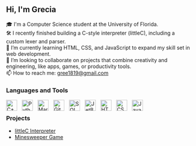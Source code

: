 ## Hi, I'm Grecia

🎓 I'm a Computer Science student at the University of Florida. <br/>
🛠️ I recently finished building a C-style interpreter (littleC), including a custom lexer and parser.<br/>
🌱 I’m currently learning HTML, CSS, and JavaScript to expand my skill set in web development.<br/>
🤝 I’m looking to collaborate on projects that combine creativity and engineering, like apps, games, or productivity tools.<br/>
📫 How to reach me: [gree1819@gmail.com](mailto:gree1819@gmail.com)<br/>

### Languages and Tools
<img align="left" alt="C++" width="30px" style="padding-right:10px;" src="https://cdn.jsdelivr.net/gh/devicons/devicon/icons/cplusplus/cplusplus-original.svg" />
<img align="left" alt="Python" width="30px" style="padding-right:10px;" src="https://cdn.jsdelivr.net/gh/devicons/devicon/icons/python/python-plain.svg" />
<img align="left" alt="MariaDB" width="30px" style="padding-right:10px;" src="https://cdn.jsdelivr.net/gh/devicons/devicon/icons/mariadb/mariadb-original.svg" />
<img align="left" alt="GitHub" width="30px" style="padding-right:10px;" src="https://cdn.jsdelivr.net/gh/devicons/devicon/icons/github/github-original.svg" />
<img align="left" alt="SQL" width="30px" style="padding-right:10px;" src="https://cdn.jsdelivr.net/gh/devicons/devicon/icons/mysql/mysql-original.svg" />
<img align="left" alt="JetBrains" width="30px" style="padding-right:10px;" src="https://cdn.jsdelivr.net/gh/devicons/devicon/icons/jetbrains/jetbrains-original.svg" />
<img align="left" alt="HTML" width="30px" style="padding-right:10px;" src="https://cdn.jsdelivr.net/gh/devicons/devicon/icons/html5/html5-plain.svg" />
<img align="left" alt="CSS" width="30px" style="padding-right:10px;" src="https://cdn.jsdelivr.net/gh/devicons/devicon/icons/css3/css3-plain.svg" />
<img align="left" alt="JavaScript" width="30px" style="padding-right:10px;" src="https://cdn.jsdelivr.net/gh/devicons/devicon/icons/javascript/javascript-plain.svg" />
<br />

### Projects
- [littleC Interpreter](https://github.com/gocando/littleC) 
- [Minesweeper Game](https://github.com/gocando/minesweeper)



<!--
**gocando/gocando** is a ✨ _special_ ✨ repository because its `README.md` (this file) appears on your GitHub profile.
